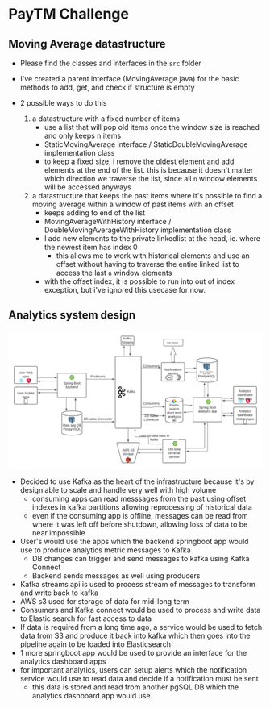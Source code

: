 # PayTM Challenge

## Moving Average datastructure
- Please find the classes and interfaces in the `src` folder
- I've created a parent interface (MovingAverage.java) for the basic methods to add, get, and check if structure is empty

- 2 possible ways to do this
    1. a datastructure with a fixed number of items
       - use a list that will pop old items once the window size is reached and only keeps n items 
       - StaticMovingAverage interface / StaticDoubleMovingAverage implementation class
        - to keep a fixed size, i remove the oldest element and add elements at the end of the list. this is because it doesn't matter which direction we traverse the list, since all `n` window elements will be accessed anyways
    2. a datastructure that keeps the past items where it's possible to find a moving average within a window of past items with an offset
       - keeps adding to end of the list
       - MovingAverageWithHistory interface / DoubleMovingAverageWithHistory implementation class
        - I add new elements to the private linkedlist at the head, ie. where the newest item has index 0
            - this allows me to work with historical elements and use an offset without having to traverse the entire linked list to access the last `n` window elements
        - with the offset index, it is possible to run into out of index exception, but i've ignored this usecase for now.
    
## Analytics system design
![](./PayTM%20Analytics%20Design.png "Logo Title Text 1")

- Decided to use Kafka as the heart of the infrastructure because it's by design able to scale and handle very well with high volume
  - consuming apps can read messsages from the past using offset indexes in kafka partitions allowing reprocessing of historical data
  - even if the consuming app is offline, messages can be read from where it was left off before shutdown, allowing loss of data to be near impossible 
- User's would use the apps which the backend springboot app would use to produce analytics metric messages to Kafka
    - DB changes can trigger and send messages to kafka using Kafka Connect
    - Backend sends messages as well using producers
- Kafka streams api is used to process stream of messages to transform and write back to kafka
- AWS s3 used for storage of data for mid-long term
- Consumers and Kafka connect would be used to process and write data to Elastic search for fast access to data
- If data is required from a long time ago, a service would be used to fetch data from S3 and produce it back into kafka which then goes into the pipeline again to be loaded into Elasticsearch
- 1 more springboot app would be used to provide an interface for the analytics dashboard apps
- for important analytics, users can setup alerts which the notification service would use to read data and decide if a notification must be sent
    - this data is stored and read from another pgSQL DB which the analytics dashboard app would use. 

